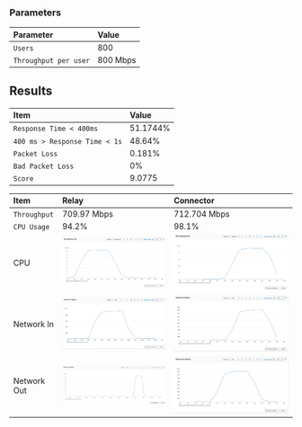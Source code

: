 
### Parameters

| Parameter | Value                |
| :-------- |:------------------------- |
| `Users` | 800 |
| `Throughput per user` | 800 Mbps |

## Results

|  Item | Value            |
| :------------------------- |:------------------------- |
| `Response Time < 400ms` | 51.1744% |
| `400 ms > Response Time < 1s` | 48.64% | 
| `Packet Loss` | 0.181% |
| `Bad Packet Loss` | 0% |
| `Score` | 9.0775 |

|  Item | Relay            | Connector |
| :------------------------- |:------------------------- |:------------------------- |
| `Throughput` | 709.97 Mbps | 712.704 Mbps |
| `CPU Usage` | 94.2% | 98.1% |
| CPU | ![](coturn/relay-cpu.png) |  ![](coturn/connector-cpu.png) |
| Network In | ![](coturn/relay-network-in.png) |  ![](coturn/connector-network-in.png) |
| Network Out | ![](coturn/relay-network-out.png) |  ![](coturn/connector-network-out.png) |